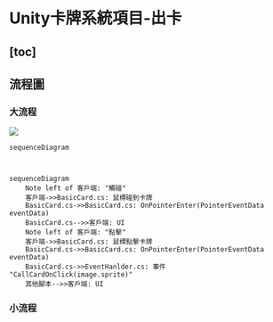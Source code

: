 # Unity卡牌系統項目-出卡

[toc]
---
## 流程圖

### 大流程

 ![](https://i.imgur.com/wGFRFG6.png)
```mermaid
sequenceDiagram
    
    

```
```mermaid
sequenceDiagram
    Note left of 客戶端: "觸碰"
    客戶端->>BasicCard.cs: 鼠標碰到卡牌
    BasicCard.cs->>BasicCard.cs: OnPointerEnter(PointerEventData eventData)
    BasicCard.cs-->>客戶端: UI
    Note left of 客戶端: "點擊"
    客戶端->>BasicCard.cs: 鼠標點擊卡牌
    BasicCard.cs->>BasicCard.cs: OnPointerEnter(PointerEventData eventData)
    BasicCard.cs->>EventHanlder.cs: 事件 "CallCardOnClick(image.sprite)"
    其他腳本-->>客戶端: UI
```

### 小流程